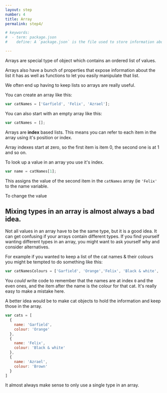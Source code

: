 ```yaml
---
layout: step
number: 4
title: Array
permalink: step4/

# keywords:
#  - term: package.json
#    define: A `package.json` is the file used to store information about a Node.js project, such as its name and its dependencies. Read more [here](https://docs.npmjs.com/files/package.json).

---
```


Arrays are special type of object which contains an ordered list of values.

Arrays also have a bunch of properties that expose information about the list it has as well as functions to let you easily manipulate that list.

We often end up having to keep lists so arrays are really useful.  

You can create an array like this:

```javascript
var catNames = ['Garfield', 'Felix', 'Azrael'];
```

You can also start with an empty array like this:

```javascript
var catNames = [];
```

Arrays are **index** based lists.  This means you can refer to each item in the array using it's position or index.

Array indexes start at zero, so the first item is item 0, the second one is at 1 and so on.

To look up a value in an array you use it's index.

```javascript
var name = catNames[1];
```

This assigns the value of the second item in the `catNames` array (ie `'Felix'` to the name variable.

To change the value

## Mixing types in an array is almost always a bad idea.

Not all values in an array have to be the same type, but it is a good idea.
It can get confusing if your arrays contain different types.
If you find yourself wanting different types in an array, you might want to ask yourself why and consider alternatives.

For example if you wanted to keep a list of the cat names & their colours you might be tempted to do something like this:

```javascript
var catNamesColours = ['Garfield', 'Orange','Felix', 'Black & white', 'Azrael', 'Brown'];
```

You *could* write code to remember that the names are at index `0` and the even ones, and the item after the name is the colour for that cat. It's really easy to make a mistake here.

A better idea would be to make cat objects to hold the information and keep those in the array.  

```javascript
var cats = [
  {
    name: 'Garfield',
    colour: 'Orange'
  },
  {
    name: 'Felix',
    colour: 'Black & white'    
  },
  {
    name: 'Azrael',
    colour: 'Brown'
  }
]
```

It almost always make sense to only use a single type in an array.
